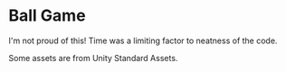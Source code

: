 # Ball Game
I'm not proud of this! Time was a limiting factor to neatness of the code.
 
Some assets are from Unity Standard Assets.

